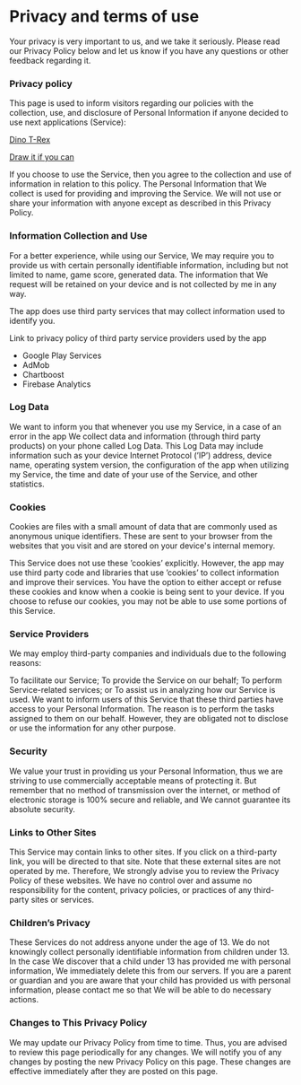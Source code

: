 # Privacy and terms of use
Your privacy is very important to us, and we take it seriously. Please read our Privacy Policy below and let us know if you have any questions or other feedback regarding it.

### Privacy policy
This page is used to inform visitors regarding our policies with the collection, use, and disclosure of Personal Information if anyone decided to use next applications (Service):

[Dino T-Rex](https://play.google.com/store/apps/details?id=com.deerslab.dinoTREX)

[Draw it if you can](https://play.google.com/store/apps/details?id=skvo.quickdraw)

If you choose to use the Service, then you agree to the collection and use of information in relation to this policy. The Personal Information that We collect is used for providing and improving the Service. We will not use or share your information with anyone except as described in this Privacy Policy.

### Information Collection and Use

For a better experience, while using our Service, We may require you to provide us with certain personally identifiable information, including but not limited to name, game score, generated data. The information that We request will be retained on your device and is not collected by me in any way.

The app does use third party services that may collect information used to identify you.

Link to privacy policy of third party service providers used by the app

* Google Play Services
* AdMob
* Chartboost
* Firebase Analytics

### Log Data

We want to inform you that whenever you use my Service, in a case of an error in the app We collect data and information (through third party products) on your phone called Log Data. This Log Data may include information such as your device Internet Protocol (’IP’) address, device name, operating system version, the configuration of the app when utilizing my Service, the time and date of your use of the Service, and other statistics.

### Cookies

Cookies are files with a small amount of data that are commonly used as anonymous unique identifiers. These are sent to your browser from the websites that you visit and are stored on your device's internal memory.

This Service does not use these ’cookies’ explicitly. However, the app may use third party code and libraries that use ’cookies’ to collect information and improve their services. You have the option to either accept or refuse these cookies and know when a cookie is being sent to your device. If you choose to refuse our cookies, you may not be able to use some portions of this Service.

### Service Providers

We may employ third-party companies and individuals due to the following reasons:

To facilitate our Service;
To provide the Service on our behalf;
To perform Service-related services; or
To assist us in analyzing how our Service is used.
We want to inform users of this Service that these third parties have access to your Personal Information. The reason is to perform the tasks assigned to them on our behalf. However, they are obligated not to disclose or use the information for any other purpose.

### Security

We value your trust in providing us your Personal Information, thus we are striving to use commercially acceptable means of protecting it. But remember that no method of transmission over the internet, or method of electronic storage is 100% secure and reliable, and We cannot guarantee its absolute security.

### Links to Other Sites

This Service may contain links to other sites. If you click on a third-party link, you will be directed to that site. Note that these external sites are not operated by me. Therefore, We strongly advise you to review the Privacy Policy of these websites. We have no control over and assume no responsibility for the content, privacy policies, or practices of any third-party sites or services.

### Children’s Privacy

These Services do not address anyone under the age of 13. We do not knowingly collect personally identifiable information from children under 13. In the case We discover that a child under 13 has provided me with personal information, We immediately delete this from our servers. If you are a parent or guardian and you are aware that your child has provided us with personal information, please contact me so that We will be able to do necessary actions.

### Changes to This Privacy Policy

We may update our Privacy Policy from time to time. Thus, you are advised to review this page periodically for any changes. We will notify you of any changes by posting the new Privacy Policy on this page. These changes are effective immediately after they are posted on this page.
